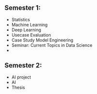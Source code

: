 ## Semester 1: 
- Statistics
- Machine Learning
- Deep Learning
- Usecase Evaluation
- Case Study Model Engineering
- Seminar: Current Topics in Data Science
- 
## Semester 2: 
- AI project
- AI
- Thesis
